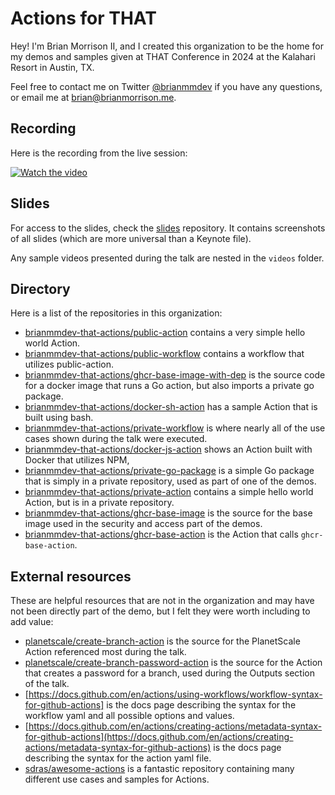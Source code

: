 # Actions for THAT

Hey! I'm Brian Morrison II, and I created this organization to be the home for my demos and samples given at THAT Conference in 2024 at the Kalahari Resort in Austin, TX.

Feel free to contact me on Twitter [@brianmmdev](https://twitter.com/brianmmdev) if you have any questions, or email me at brian@brianmorrison.me.

## Recording

Here is the recording from the live session:

[![Watch the video](https://img.youtube.com/vi/rmrEaEptUWw/hqdefault.jpg)](https://youtu.be/rmrEaEptUWw)

## Slides

For access to the slides, check the [slides](https://github.com/brianmm-that-actions/slides) repository. It contains screenshots of all slides (which are more universal than a Keynote file). 

Any sample videos presented during the talk are nested in the `videos` folder.

## Directory

Here is a list of the repositories in this organization:

- [brianmmdev-that-actions/public-action](https://github.com/brianmmdev-that-actions/public-action) contains a very simple hello world Action.
- [brianmmdev-that-actions/public-workflow](https://github.com/brianmmdev-that-actions/public-workflow) contains a workflow that utilizes public-action.
- [brianmmdev-that-actions/ghcr-base-image-with-dep](https://github.com/brianmmdev-that-actions/ghcr-base-image-with-dep) is the source code for a docker image that runs a Go action, but also imports a private go package.
- [brianmmdev-that-actions/docker-sh-action](https://github.com/brianmmdev-that-actions/docker-sh-action) has a sample Action that is built using bash.
- [brianmmdev-that-actions/private-workflow](https://github.com/brianmmdev-that-actions/private-workflow) is where nearly all of the use cases shown during the talk were executed.
- [brianmmdev-that-actions/docker-js-action](https://github.com/brianmmdev-that-actions/docker-js-action) shows an Action built with Docker that utilizes NPM,
- [brianmmdev-that-actions/private-go-package](https://github.com/brianmmdev-that-actions/private-go-package) is a simple Go package that is simply in a private repository, used as part of one of the demos.
- [brianmmdev-that-actions/private-action](https://github.com/brianmmdev-that-actions/private-action) contains a simple hello world Action, but is in a private repository.
- [brianmmdev-that-actions/ghcr-base-image](https://github.com/brianmmdev-that-actions/ghcr-base-action) is the source for the base image used in the security and access part of the demos.
- [brianmmdev-that-actions/ghcr-base-action](https://github.com/brianmmdev-that-actions/ghcr-base-image) is the Action that calls `ghcr-base-action`.

## External resources

These are helpful resources that are not in the organization and may have not been directly part of the demo, but I felt they were worth including to add value:

- [planetscale/create-branch-action](https://github.com/planetscale/create-branch-action) is the source for the PlanetScale Action referenced most during the talk.
- [planetscale/create-branch-password-action](https://github.com/planetscale/create-password-branch-action) is the source for the Action that creates a password for a branch, used during the Outputs section of the talk.
- [https://docs.github.com/en/actions/using-workflows/workflow-syntax-for-github-actions] is the docs page describing the syntax for the workflow yaml and all possible options and values.
- [https://docs.github.com/en/actions/creating-actions/metadata-syntax-for-github-actions](https://docs.github.com/en/actions/creating-actions/metadata-syntax-for-github-actions) is the docs page describing the syntax for the action yaml file.
- [sdras/awesome-actions](https://github.com/sdras/awesome-actions) is a fantastic repository containing many different use cases and samples for Actions.
